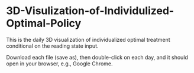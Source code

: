 # 3D-Visulization-of-Individulized-Optimal-Policy
This is the daily 3D visualization of individualized optimal treatment conditional on the reading state input.

Download each file (save as), then double-click on each day, and it should open in your browser, e.g., Google Chrome.
